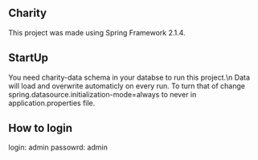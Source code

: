 
## Charity
This project was made using Spring Framework 2.1.4.

## StartUp
You need charity-data schema in your databse to run this project.\n
Data will load and overwrite automaticly on every run.
To turn that of change spring.datasource.initialization-mode=always to never in application.properties file.

## How to login
login: admin
passowrd: admin
